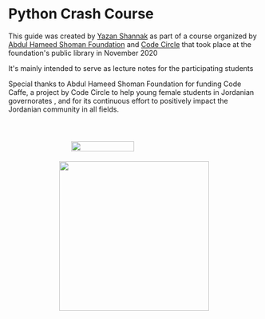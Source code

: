 # Python Crash Course

This guide was created by <a href="https://www.linkedin.com/in/yazan-shannak" target="_blank">Yazan Shannak</a> as part of a course organized by <a href="https://www.shoman.org/ar/" target="_blank">Abdul Hameed Shoman Foundation</a> and <a href="https://codecircle.co/" target="_blank">Code Circle</a> that took place at the foundation's public library in November 2020

It's mainly intended to serve as lecture notes for the participating students

Special thanks to Abdul Hameed Shoman Foundation for funding Code Caffe, a project by Code Circle to help young female students in Jordanian governorates , and for its continuous effort to positively impact the Jordanian community in all fields.

<div style="display:flex; flex-direction:column; align-items:center; flex-wrap:wrap; margin-top:3.5rem;">
    <img src="https://www.shoman.org/themes/frontend/img/logo_en.png?v=3" width="50%">
	<img src="https://codecircle.co/uploads/attachments/ck44ezo8s00dnpkp4l0ezazcb-footer-logo.full.png" width="300px" height="300px" style="margin-top:20px">
</div>

